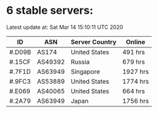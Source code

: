 # 6 stable servers:

Latest update at: Sat Mar 14 15:10:11 UTC 2020

| ID | ASN | Server Country | Online |
| -- | --- | -------------- | ------ |
| #.D09B | AS174 | United States | 491 hrs |
| #.15CF | AS49392 | Russia | 679 hrs |
| #.7F1D | AS63949 | Singapore | 1927 hrs |
| #.9FC3 | AS53889 | United States | 1774 hrs |
| #.E069 | AS40065 | United States | 664 hrs |
| #.2A79 | AS63949 | Japan | 1756 hrs |

